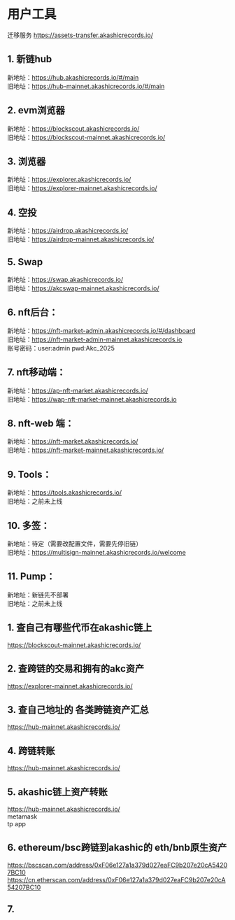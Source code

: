 # 用户工具


 迁移服务 https://assets-transfer.akashicrecords.io/    <br> 

## 1. 新链hub 
新地址：https://hub.akashicrecords.io/#/main  <br> 
旧地址：https://hub-mainnet.akashicrecords.io/#/main  <br> 

## 2. evm浏览器 
新地址：https://blockscout.akashicrecords.io/   <br> 
旧地址：https://blockscout-mainnet.akashicrecords.io/  <br> 

## 3. 浏览器 
新地址：https://explorer.akashicrecords.io/   <br> 
旧地址：https://explorer-mainnet.akashicrecords.io/  <br> 

## 4. 空投  
新地址：https://airdrop.akashicrecords.io/   <br> 
旧地址：https://airdrop-mainnet.akashicrecords.io/  <br> 

## 5. Swap
新地址：https://swap.akashicrecords.io/   <br> 
旧地址：https://akcswap-mainnet.akashicrecords.io/  <br> 

## 6. nft后台：  
新地址：https://nft-market-admin.akashicrecords.io/#/dashboard   <br> 
旧地址：https://nft-market-admin-mainnet.akashicrecords.io  <br> 
账号密码：user:admin pwd:Akc_2025  <br> 

## 7.  nft移动端： 
新地址：https://ap-nft-market.akashicrecords.io/   <br> 
旧地址：https://wap-nft-market-mainnet.akashicrecords.io   <br> 

## 8. nft-web 端：
新地址：https://nft-market.akashicrecords.io/   <br> 
旧地址：https://nft-market-mainnet.akashicrecords.io/  <br> 

## 9. Tools：
新地址：https://tools.akashicrecords.io/  <br> 
旧地址：之前未上线  <br> 

## 10. 多签：
新地址：待定（需要改配置文件，需要先停旧链）  <br> 
旧地址：https://multisign-mainnet.akashicrecords.io/welcome  <br> 

## 11. Pump：
新地址：新链先不部署  <br> 
旧地址：之前未上线  <br> 






## 1. 查自己有哪些代币在akashic链上
https://blockscout-mainnet.akashicrecords.io/

## 2. 查跨链的交易和拥有的akc资产
https://explorer-mainnet.akashicrecords.io/

## 3. 查自己地址的 各类跨链资产汇总
https://hub-mainnet.akashicrecords.io/

## 4. 跨链转账
https://hub-mainnet.akashicrecords.io/

## 5. akashic链上资产转账
https://hub-mainnet.akashicrecords.io/  
metamask  
tp app

## 6. ethereum/bsc跨链到akashic的 eth/bnb原生资产
https://bscscan.com/address/0xF06e127a1a379d027eaFC9b207e20cA54207BC10
https://cn.etherscan.com/address/0xF06e127a1a379d027eaFC9b207e20cA54207BC10

## 7. 

